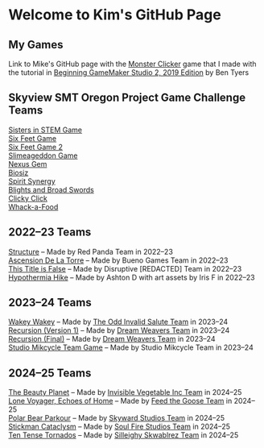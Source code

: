 # Welcome to Kim's GitHub Page

## My Games

Link to Mike's GitHub page with the [Monster Clicker](https://mkinney.github.io/monster_clicker/index.html) game that I made with the tutorial in [Beginning GameMaker Studio 2, 2019 Edition](https://www.amazon.com/Beginning-GameMaker-Studio-Master-Programming/dp/1790577152) by Ben Tyers  

## Skyview SMT Oregon Project Game Challenge Teams

[Sisters in STEM Game](https://gadgetgirlkim.github.io/DiverCityHTMLFolder/index.html)  
[Six Feet Game](https://gadgetgirlkim.github.io/SixFeetHTMLFolder/index.html)  
[Six Feet Game 2](https://gadgetgirlkim.github.io/SixFeet2HTMLFolder/index.html)  
[Slimeageddon Game](https://gadgetgirlkim.github.io/Slimeageddon2HTMLFolder/index.html)  
[Nexus Gem](https://gadgetgirlkim.github.io/NexusGem2/index.html)  
[Biosiz](https://gadgetgirlkim.github.io/biosiz2/index.html)  
[Spirit Synergy](https://gadgetgirlkim.github.io/Spirit%20Synergy/SpiritSynergy.html)  
[Blights and Broad Swords](https://gadgetgirlkim.github.io/OGPC%20WebGL/index.html)  
[Clicky Click](https://gadgetgirlkim.github.io/ClickyClick/index.html)  
[Whack-a-Food](https://gadgetgirlkim.github.io/Whack_a_Food/index.html)

## 2022–23 Teams

[Structure](https://gadgetgirlkim.github.io/StructureGame/index.html) – Made by Red Panda Team in 2022–23  
[Ascension De La Torre](https://gadgetgirlkim.github.io/TowerAscension/index.html) – Made by Bueno Games Team in 2022–23  
[This Title is False](https://gadgetgirlkim.github.io/ThisTitleIsFalse/index.html) – Made by Disruptive [REDACTED] Team in 2022–23  
[Hypothermia Hike](https://play.unity.com/mg/other/webgl-builds-346641) – Made by Ashton D with art assets by Iris F in 2022–23

## 2023–24 Teams

[Wakey Wakey](https://gadgetgirlkim.github.io/WakeyWakeyBuild/index.html) – Made by [The Odd Invalid Salute Team](https://tms.ogpc.info/Games/Details/9c97aeb1-172c-400b-97e4-2eee0900608b) in 2023–24  
[Recursion (Version 1)](https://gadgetgirlkim.github.io/RecursionBuild/index.html) – Made by [Dream Weavers Team](https://tms.ogpc.info/Games/Details/410e5edf-1421-4c42-9688-af15d9fc5f7e) in 2023–24  
[Recursion (Final)](https://gadgetgirlkim.github.io/RecursionFinal3/index.html) – Made by [Dream Weavers Team](https://tms.ogpc.info/Games/Details/410e5edf-1421-4c42-9688-af15d9fc5f7e) in 2023–24  
[Studio Mikcycle Team Game](https://tms.ogpc.info/Games/Details/cd999ec3-2ac1-4def-b94c-76e6bec739f6) – Made by Studio Mikcycle Team in 2023–24

## 2024–25 Teams

[The Beauty Planet](https://gadgetgirlkim.github.io/TheBeautyPlanet/index.html) – Made by [Invisible Vegetable Inc Team](https://tms.ogpc.info/Games/Details/7a898d66-0ac6-4753-ab9c-0d38e06fbd06) in 2024–25  
[Lone Voyager, Echoes of Home](https://gadgetgirlkim.github.io/LoneVoyager/index.html) – Made by [Feed the Goose Team](https://tms.ogpc.info/Games/Details/f5bc88a6-8ecf-46dc-a4b3-de869c752eac) in 2024–25  
[Polar Bear Parkour](https://gadgetgirlkim.github.io/PolarBearParkour/index.html) – Made by [Skyward Studios Team](https://tms.ogpc.info/Games/Details/f61ee292-f1d1-46b5-b297-886250e5318e) in 2024–25  
[Stickman Cataclysm](https://gadgetgirlkim.github.io/StickmanCataclysm/index.html) – Made by [Soul Fire Studios Team](https://tms.ogpc.info/Games/Details/611f59a3-7b93-4400-96c0-544fbefccc4b) in 2024–25  
[Ten Tense Tornados](https://gadgetgirlkim.github.io/TenTenseTorandos/index.html) – Made by [Silleighy Skwablrez Team](https://tms.ogpc.info/Games/Details/414dc621-8a40-44c4-80bb-347c0ef8f473) in 2024–25
